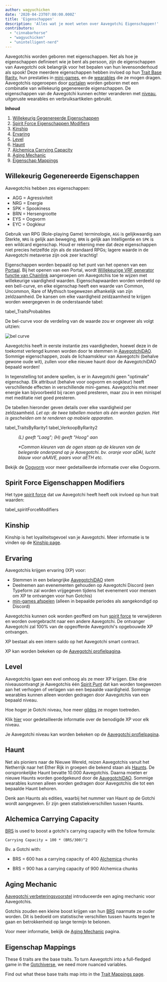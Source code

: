 ```yaml
---
author: wagyuchicken
date: '2020-04-23T07:00:00.000Z'
title: 'Eigenschappen'
description: 'Alles wat je moet weten over Aavegotchi Eigenschappen!'
contributors:
  - "cinnabarhorse"
  - "wagyuchicken"
  - "unintelligent-nerd"
---
```


Aavegotchis worden geboren met eigenschappen. Net als hoe je eigenschappen definieert wie je bent als persoon, zijn de eigenschappen van Aavegotchi ook belangrijk voor het bepalen van hun levensonderhoud als spook! Deze meerdere eigenschappen hebben invloed op hun [Trait Base Rarity](/rarity-farming#base-rarity-score), hun prestaties in [mini-games](/minigames), en de [wearables](/wearables) die ze mogen dragen. Aavegotchis opgeroepen door [portalen](/portals) worden geboren met een combinatie van willekeurig gegenereerde eigenschappen. De eigenschappen van de Aavegotchi kunnen echter veranderen met <a href=#level>niveau</a>, uitgeruste wearables en verbruiksartikelen gebruikt. 

<div class="contentsBox">

**Inhoud**

<ol>
<li><a href=#randomly-generated-traits>Willekeurig Gegenereerde Eigenschappen </a></li>
<li><a href=#spirit-force-trait-modifiers>Spirit Force Eigenschappen Modifiers</a></li>
<li><a href=#kinship>Kinship</a></li>
<li><a href=#experience>Ervaring</a></li>
<li><a href=#level>Level</a></li>
<li><a href=#haunt>Haunt</a></li>
<li><a href=#alchemica-carrying-capacity>Alchemica Carrying Capacity</a></li>
<li><a href=#aging-mechanic>Aging Mechanic</a></li>
<li><a href=#trait-mappings>Eigenschap Mappings</a></li>
</ol>

</div>

## Willekeurig Gegenereerde Eigenschappen
Aavegotchis hebben zes eigenschappen:

* AGG = Agressiviteit
* NRG = Energie
* SPK = Spookiness
* BRN = Hersengrootte
* EYS = Oogvorm
* EYC = Oogkleur

Gebruik van RPG (Role-playing Game) terminologie, `AGG` is gelijkwaardig aan Sterkte, `NRG` is gelijk aan beweging, `BRN` is gelijk aan Intelligentie en `SPK` is een wildcard eigenschap. Houd er rekening mee dat deze eigenschappen niet precies hetzelfde zijn als de standaard RPGs; lagere waarde in de Aavegotchi metaverse zijn ook zeer krachtig!

Eigenschappen worden bepaald op het punt van het openen van een [Portaal](/portals). Bij het openen van een Portal, wordt [Willekeurige VRF generator functie van Chainlink](/glossary#chainlink-vrf) aangeroepen om Aavegotchis toe te wijzen met willekeurige vaardigheid waarden. Eigenschapwaarden worden verdeeld op een bell-curve, en elke eigenschap heeft een waarde van Common, Uncommon, Rare of Mythisch toegewezen afhankelijk van zijn zeldzaamheid. De kansen om elke vaardigheid zeldzaamheid te krijgen worden weergegeven in de onderstaande tabel:

tabel_TraitsProbabites

De bel-curve voor de verdeling van de waarde zou er ongeveer als volgt uitzien:

<img class="bodyImage" src="/traits/bell_curve.png" alt = "bel curve" />

Aavegotchis heeft in eerste instantie zes vaardigheden, hoewel deze in de toekomst verlengd kunnen worden door te stemmen in [AavegotchiDAO](/dao). Sommige eigenschappen, zoals de lichaamskleur van Aavegotchi (behalve gewone oude wit), zullen voor elke nieuwe haunt door de AavegotchiDAO bepaald worden!

In tegenstelling tot andere spellen, is er in Aavegotchi geen "optimale" eigenschap. Elk attribuut (behalve voor oogvorm en oogkleur) heeft verschillende effecten in verschillende mini-games. Aavegotchis met meer energie kan bijvoorbeeld bij racen goed presteren, maar zou in een minispel met meditatie niet goed presteren.

De tabellen hieronder geven details over elke vaardigheid per zeldzaamheid. *Let op: de twee tabellen moeten als één worden gezien. Het is gescheiden om te renderen op mobiele apparaten.*

tabel_TraitsByRarity1 tabel_VerkoopByRarity2
<p style="margin-left: 3.0em"><i> (L) geeft "Laag"; (H) geeft "Hoog" aan </i></p>
<p style="margin-left: 3.0em"><i> *Common kleuren van de ogen staan op de kleuren van de belegerde onderpand op je Aavegotchi. bv. oranje voor aDAI, lucht blauw voor aAAVE, paars voor aETH etc. </i></p>

Bekijk de [Oogvorm](/eye-shape) voor meer gedetailleerde informatie over elke Oogvorm.

## Spirit Force Eigenschappen Modifiers

Het type [spirit force](/spirit-force) dat uw Aavegotchi heeft heeft ook invloed op hun trait waarden:

tabel_spiritForceModifiers

## Kinship
Kinship is het loyaliteitsgevoel van je Aavegotchi. Meer informatie is te vinden op de [Kinship page](/kinship).

## Ervaring
Aavegotchis krijgen ervaring (XP) voor:
* Stemmen in een belangrijke [AavegotchiDAO](/dao) stem
* Deelnemen aan evenementen gehouden op Aavegotchi Discord (een Typeform zal worden vrijgegeven tijdens het evenement voor mensen om XP te ontvangen voor hun Gotchis)
* [min-games afspelen](/minigames) (alleen in bepaalde periodes als aangekondigd op Discord)

Aavegotchis kunnen ook worden geofferd om hun [spirit force](/spirit-force) te verwijderen en worden overgebracht naar een andere Aavegotchi. De ontvanger Aavegotchi zal 100% van de opgeofferde Aavegotchi's opgebouwde XP ontvangen.

XP bestaat als een intern saldo op het Aavegotchi smart contract.

XP kan worden bekeken op de [Aavegotchi profielpagina](/aavegotchi-profile).

## Level
Aavegotchis lgaan een evel omhoog als ze meer XP krijgen. Elke drie niveausontvangt je Aavegotchis één [Spirit Punt](/glossary#spirit-point) dat kan worden toegewezen aan het verhogen of verlagen van een bepaalde vaardigheid. Sommige wearables kunnen alleen worden gedragen door Aavegotchis van een bepaald niveau.

Hoe hoger je Gotchi niveau, hoe meer [gildes](/guild) ze mogen toetreden.

Klik [hier](/xp) voor gedetailleerde informatie over de benodigde XP voor elk niveau.

Je Aavegotchi niveau kan worden bekeken op de [Aavegotchi profielpagina](/aavegotchi-profile).

## Haunt
Net als pioniers naar de Nieuwe Wereld, reizen Aavegotchis vanuit het Netherrijk naar het Ether Rijk in groepen die bekend staan als [Haunts](/haunt). De oorspronkelijke Haunt bevatte 10.000 Aavegotchis. Daarna moeten er nieuwe Haunts worden goedgekeurd door de [AavegotchiDAO](/dao). Sommige wearables kunnen alleen worden gedragen door Aavegotchis die tot een bepaalde Haunt behoren.

Denk aan Haunts als edities, waarbij het nummer van Haunt op de Gotchi wordt aangegeven. Er zijn geen statistiekverschillen tussen Haunts.

## Alchemica Carrying Capacity

[BRS](/rarity-farming#base-rarity-score) is used to boost a gotchi's carrying capacity with the follow formula:

```
Carrying Capacity = 100 * (BRS/300)^2
```

Bv. a Gotchi with:

* BRS = 600 has a carrying capacity of 400 [Alchemica](/gotchus-alchemica) chunks

* BRS = 900 has a carrying capacity of 900 Alchemica chunks

## Aging Mechanic

[Aavegotchi verbeteringsvoorstel](/aavegotchi-improvement-proposals#add-an-aging-mechanic-to-affect-aavegotchi-rarity-scores) introduceerde een aging mechanic voor Aavegotchis.

Gotchis zouden een kleine boost krijgen van hun [BRS](/rarity-farming#base-rarity-score) naarmate ze ouder worden. Dit is bedoeld om statistische verschillen tussen haunts tegen te gaan en betrokkenheid op lange termijn te belonen.

Voor meer informatie, bekijk de [Aging Mechanic](/aging-mechanic) pagina.

## Eigenschap Mappings

These 6 traits are the base traits. To turn Aavegotchi into a full-fledged game in the [Gotchiverse](/gotchiverse), we need more nuanced variables.

Find out what these base traits map into in the [Trait Mappings page](/trait-mappings).